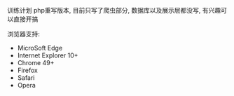 训练计划 php重写版本, 目前只写了爬虫部分, 数据库以及展示层都没写, 有兴趣可以直接开搞

浏览器支持:
+ MicroSoft Edge
+ Internet Explorer 10+
+ Chrome 49+
+ Firefox 
+ Safari
+ Opera